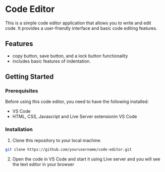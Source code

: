 # Code Editor

This is a simple code editor application that allows you to write and edit code. It provides a user-friendly interface and basic code editing features.

## Features
- copy button, save button, and a lock button functionality
- includes basic features of indentation.

## Getting Started

### Prerequisites

Before using this code editor, you need to have the following installed:

- VS Code 
- HTML, CSS, Javascript and Live Server extensionin VS Code

### Installation

1. Clone this repository to your local machine.

```bash
git clone https://github.com/yourusername/code-editor.git
```

2. Open the code in VS Code and start it using Live server and you will see the text editor in your browser
